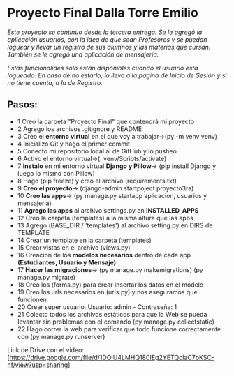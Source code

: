 # Proyecto Final Dalla Torre Emilio

*Este proyecto se continuo desde la tercera entrega. Se le agregó la aplicación usuarios, con la idea de que sean Profesores y se puedan loguear y llevar un registro de sus alumnos y las materias que cursan.
También se le agregó una aplicación de mensajería.*

*Estas funcionalides solo están disponibles cuando el usuario esta logueado. En caso de no estarlo, lo lleva a la página de Inicio de Sesión y si no tiene cuenta, a la de Registro.*
## Pasos: 

- 1 Creo la carpeta "Proyecto Final" que contendrá mi proyecto
- 2 Agrego los archivos .gitignore y README
- 3 Creo el **entorno virtual** en el que voy a trabajar->(py -m venv venv)
- 4 Inicializo Git y hago el primer commit
- 5 Conecto mi repositorio local al de GitHub y lo pusheo
- 6 Activo el entorno virtual->(. venv/Scripts/activate)
- 7 **Instalo** en mi entorno virtual **Django y Pillow**-> (pip install Django y luego lo mismo con Pillow)
- 8 Hago (pip freeze) y creo el archivo (requirements.txt)
- 9 **Creo el proyecto**-> (django-admin startpoject proyecto3ra)
- 10 **Creo las apps**-> (py manage.py startapp aplicacion, usuarios y mensajeria)
- 11 **Agrego las apps** al archivo settings.py en **INSTALLED_APPS**
- 12 Creo la carpeta (templates) a la misma altura que las apps
- 13 Agrego (BASE_DIR / 'templates') al archivo setting.py en DIRS de TEMPLATE
- 14 Crear un template en la carpeta (templates) 
- 15 Crear vistas en el archivo (views.py)
- 16 Creacion de los **modelos necesarios** dentro de cada app **(Estudiantes, Usuario y Mensaje)**
- 17 **Hacer las migraciones**-> (py manage.py makemigrations) (py manage.py migrate)
- 18 Creo los (forms.py) para crear insertar los datos en el modelo
- 19 Creo los urls necesarios en (urls.py) y nos aseguramos que funcionen
- 20 Crear super usuario. Usuario: admin - Contraseña: 1
- 21 Colecto todos los archivos estáticos para que la Web se pueda levantar sin problemas
con el comando (py manage.py collectstatic)
- 22 Hago correr la web para verificar que todo funcione correctamente con (py manage.py runserver)

Link de Drive con el video: [https://drive.google.com/file/d/1DOIU4LMHQ180IEg2YETQcIaC7bKSC-nf/view?usp=sharing]
